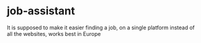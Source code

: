 # job-assistant
It is supposed to make it easier finding a job, on a single platform instead of all the websites, works best in Europe
